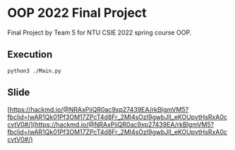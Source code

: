 # OOP 2022 Final Project
Final Project by Team 5 for NTU CSIE 2022 spring course OOP.
## Execution
```
python3 ./Main.py
```

## Slide
[https://hackmd.io/@NRAxPiiQR0ac9xp27439EA/rkBlgmVM5?fbclid=IwAR1Qk01Pf3OM17ZPcT4d8Fr_2Ml4sOzI9gwbJIl_eKOUpvtHsRxA0ccvtV0#/](https://hackmd.io/@NRAxPiiQR0ac9xp27439EA/rkBlgmVM5?fbclid=IwAR1Qk01Pf3OM17ZPcT4d8Fr_2Ml4sOzI9gwbJIl_eKOUpvtHsRxA0ccvtV0#/)

